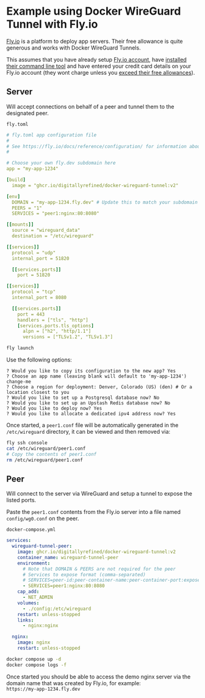 # Example using Docker WireGuard Tunnel with Fly.io

[Fly.io](https://fly.io/) is a platform to deploy app servers. Their free allowance is quite generous and works with Docker WireGuard Tunnels.

This assumes that you have already setup [Fly.io account](https://fly.io/), have [installed their command line tool](https://fly.io/docs/hands-on/install-flyctl/) and have entered your credit card details on your Fly.io account (they wont charge unless you [exceed their free allowances](https://fly.io/docs/about/pricing/)).

## Server

Will accept connections on behalf of a peer and tunnel them to the designated peer.

`fly.toml`

```yml
# fly.toml app configuration file
#
# See https://fly.io/docs/reference/configuration/ for information about how to use this file.
#

# Choose your own fly.dev subdomain here
app = "my-app-1234"

[build]
  image = "ghcr.io/digitallyrefined/docker-wireguard-tunnel:v2"

[env]
  DOMAIN = "my-app-1234.fly.dev" # Update this to match your subdomain
  PEERS = "1"
  SERVICES = "peer1:nginx:80:8080"

[[mounts]]
  source = "wireguard_data"
  destination = "/etc/wireguard"

[[services]]
  protocol = "udp"
  internal_port = 51820

  [[services.ports]]
    port = 51820

[[services]]
  protocol = "tcp"
  internal_port = 8080

  [[services.ports]]
    port = 443
    handlers = ["tls", "http"]
    [services.ports.tls_options]
      alpn = ["h2", "http/1.1"]
      versions = ["TLSv1.2", "TLSv1.3"]
```

```bash
fly launch
```
Use the following options:

```log
? Would you like to copy its configuration to the new app? Yes
? Choose an app name (leaving blank will default to 'my-app-1234') change-me
? Choose a region for deployment: Denver, Colorado (US) (den) # Or a location closest to you
? Would you like to set up a Postgresql database now? No
? Would you like to set up an Upstash Redis database now? No
? Would you like to deploy now? Yes
? Would you like to allocate a dedicated ipv4 address now? Yes
```

Once started, a `peer1.conf` file will be automatically generated in the `/etc/wireguard` directory, it can be viewed and then removed via:

```bash
fly ssh console
cat /etc/wireguard/peer1.conf
# Copy the contents of peer1.conf
rm /etc/wireguard/peer1.conf
```

## Peer

Will connect to the server via WireGuard and setup a tunnel to expose the listed ports.

Paste the `peer1.conf` contents from the Fly.io server into a file named `config/wg0.conf` on the peer.

`docker-compose.yml`

```yml
services:
  wireguard-tunnel-peer:
    image: ghcr.io/digitallyrefined/docker-wireguard-tunnel:v2
    container_name: wireguard-tunnel-peer
    environment:
      # Note that DOMAIN & PEERS are not required for the peer
      # Services to expose format (comma-separated)
      # SERVICES=peer-id:peer-container-name:peer-container-port:expose-port-as
      - SERVICES=peer1:nginx:80:8080
    cap_add:
      - NET_ADMIN
    volumes:
      - ./config:/etc/wireguard
    restart: unless-stopped
    links:
      - nginx:nginx

  nginx:
    image: nginx
    restart: unless-stopped
```

```bash
docker compose up -d
docker compose logs -f
```

Once started you should be able to access the demo nginx server via the domain name that was created by Fly.io, for example:   
`https://my-app-1234.fly.dev`
